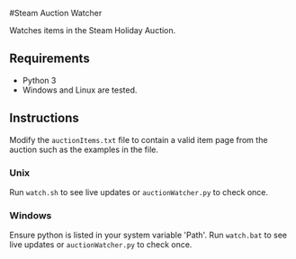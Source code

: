 #Steam Auction Watcher

Watches items in the Steam Holiday Auction.

## Requirements

*   Python 3
*   Windows and Linux are tested.

## Instructions

Modify the `auctionItems.txt` file to contain a valid item page from the auction such as the examples in the file.

### Unix
Run `watch.sh` to see live updates or `auctionWatcher.py` to check once.

### Windows

Ensure python is listed in your system variable 'Path'.
Run `watch.bat` to see live updates or `auctionWatcher.py` to check once.
